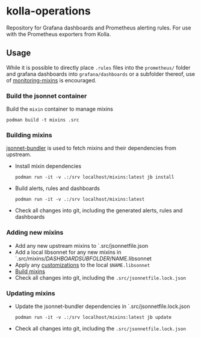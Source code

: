 # kolla-operations

Repository for Grafana dashboards and Prometheus alerting rules.
For use with the Prometheus exporters from Kolla.

## Usage

While it is possible to directly place `.rules` files into the `prometheus/` folder  and grafana dashboards into `grafana/dashboards` or a subfolder thereof, use of [monitoring-mixins](https://monitoring.mixins.dev) is encouraged.

### Build the jsonnet container

Build the `mixin` container to manage mixins

```
podman build -t mixins .src
```

### Building mixins

[jsonnet-bundler](https://github.com/jsonnet-bundler/jsonnet-bundler) is used to fetch mixins and their dependencies from upstream.

* Install mixin dependencies

  ```
  podman run -it -v .:/srv localhost/mixins:latest jb install
  ```

* Build alerts, rules and dashboards
  ```
  podman run -it -v .:/srv localhost/mixins:latest
  ```

* Check all changes into git, including the generated alerts, rules and dashboards

### Adding new mixins

* Add any new upstream mixins to `.src/jsonnetfile.json
* Add a local libsonnet for any new mixins in `.src/mixins/$DASHBOARDSUBFOLDER/$NAME.libsonnet
* Apply any [customizations](https://monitoring.mixins.dev/#customising-the-mixin) to the local `$NAME.libsonnet`
* [Build mixins](#building-mixins) 
* Check all changes into git, including the `.src/jsonnetfile.lock.json`

### Updating mixins

* Update the jsonnet-bundler dependencies in `.src/jsonnetfile.lock.json

  ```
  podman run -it -v .:/srv localhost/mixins:latest jb update
  ```

* Check all changes into git, including the `.src/jsonnetfile.lock.json`
